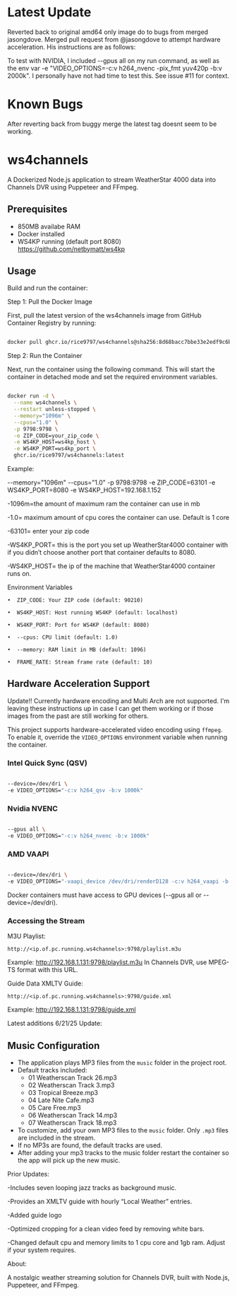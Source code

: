 # Latest Update

Reverted back to original amd64 only image do to bugs from merged jasongdove. 
Merged pull request from @jasongdove to attempt hardware acceleration.  His instructions are as follows: 

To test with NVIDIA, I included --gpus all on my run command, as well as the env var -e "VIDEO_OPTIONS=-c:v h264_nvenc -pix_fmt yuv420p -b:v 2000k".
I personally have not had time to test this.  See issue #11 for context.  

# Known Bugs

After reverting back from buggy merge the latest tag doesnt seem to be working. 

# ws4channels

A Dockerized Node.js application to stream WeatherStar 4000 data into Channels DVR using Puppeteer and FFmpeg.

## Prerequisites
- 850MB availabe RAM
- Docker installed
- WS4KP running (default port 8080)
   https://github.com/netbymatt/ws4kp
## Usage

Build and run the container:

Step 1: Pull the Docker Image

First, pull the latest version of the ws4channels image from GitHub Container Registry by running:
```bash

docker pull ghcr.io/rice9797/ws4channels@sha256:8d68bacc7bbe33e2edf9c6bb050fe09a502ea9badb0df0f08b6d0ca28a9842a7
```

Step 2: Run the Container

Next, run the container using the following command. This will start the container in detached mode and set the required environment variables.

```bash

docker run -d \
  --name ws4channels \
  --restart unless-stopped \
  --memory="1096m" \
  --cpus="1.0" \
  -p 9798:9798 \
  -e ZIP_CODE=your_zip_code \
  -e WS4KP_HOST=ws4kp_host \
  -e WS4KP_PORT=ws4kp_port \
  ghcr.io/rice9797/ws4channels:latest
```
Example:

 --memory="1096m" --cpus="1.0" -p 9798:9798 -e ZIP_CODE=63101 -e WS4KP_PORT=8080 -e WS4KP_HOST=192.168.1.152 

-1096m=the amount of maximum ram the container can use in mb

-1.0= maximum amount of cpu cores the container can use. Default is 1 core

-63101= enter your zip code 

-WS4KP_PORT= this is the port you set up WeatherStar4000 container with if you didn’t choose another port that container defaults to 8080.

-WS4KP_HOST= the ip of the machine that WeatherStar4000 container runs on. 


Environment Variables

	•  ZIP_CODE: Your ZIP code (default: 90210)
 
	•  WS4KP_HOST: Host running WS4KP (default: localhost)
 
	•  WS4KP_PORT: Port for WS4KP (default: 8080)
 
	•  --cpus: CPU limit (default: 1.0)
 
	•  --memory: RAM limit in MB (default: 1096)
 
	•  FRAME_RATE: Stream frame rate (default: 10)
 

##  Hardware Acceleration Support

Update!! Currently hardware encoding and Multi Arch are not supported. I'm leaving these instructions up in case I can get them working or if those images from the past are still working for others. 

This project supports hardware-accelerated video encoding using `ffmpeg`. To enable it, override the `VIDEO_OPTIONS` environment variable when running the container.

### Intel Quick Sync (QSV)
```bash

--device=/dev/dri \
-e VIDEO_OPTIONS="-c:v h264_qsv -b:v 1000k"
```
### Nvidia NVENC
```bash

--gpus all \
-e VIDEO_OPTIONS="-c:v h264_nvenc -b:v 1000k"
```

### AMD VAAPI

```bash

--device=/dev/dri \
-e VIDEO_OPTIONS="-vaapi_device /dev/dri/renderD128 -c:v h264_vaapi -b:v 1000k -vf format=nv12,hwupload"

```
Docker containers must have access to GPU devices (--gpus all or --device=/dev/dri).
 


### Accessing the Stream


M3U Playlist: 

	http://<ip.of.pc.running.ws4channels>:9798/playlist.m3u
 
Example: http://192.168.1.131:9798/playlist.m3u
In Channels DVR, use MPEG-TS format with this URL.

  Guide Data
  XMLTV Guide:
  
	http://<ip.of.pc.running.ws4channels>:9798/guide.xml
 
Example: http://192.168.1.131:9798/guide.xml


Latest additions
 6/21/25 Update:
  ## Music Configuration
- The application plays MP3 files from the `music` folder in the project root.
- Default tracks included:
  - 01 Weatherscan Track 26.mp3
  - 02 Weatherscan Track 3.mp3
  - 03 Tropical Breeze.mp3
  - 04 Late Nite Cafe.mp3
  - 05 Care Free.mp3
  - 06 Weatherscan Track 14.mp3
  - 07 Weatherscan Track 18.mp3
- To customize, add your own MP3 files to the `music` folder. Only `.mp3` files are included in the stream.
- If no MP3s are found, the default tracks are used.
- After adding your mp3 tracks to the music folder restart the container so the app will pick up the new music. 
 
 Prior Updates:

 -Includes seven looping jazz tracks as background music.
 
-Provides an XMLTV guide with hourly “Local Weather” entries.

-Added guide logo 
 
-Optimized cropping for a clean video feed by removing white bars.

-Changed default cpu and memory limits to 1 cpu core and 1gb ram. Adjust if your system requires.

  
About:

A nostalgic weather streaming solution for Channels DVR, built with Node.js, Puppeteer, and FFmpeg.
